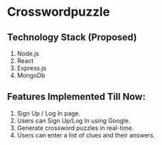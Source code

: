 # Crosswordpuzzle
## Technology Stack (Proposed)
1. Node.js<br>
2. React<br>
3. Express.js<br>
4. MongoDb<br>
## Features Implemented Till Now:
1. Sign Up / Log In page.<br>
2. Users can Sign Up/Log In using Google.<br>
3. Generate crossword puzzles in real-time.<br>
4. Users can enter a list of clues and their answers.<br>
